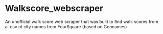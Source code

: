 # Walkscore_webscraper
An unofficial walk score web scraper that was built to find walk scores from a .csv of city names from FourSquare (based on Geonames)

